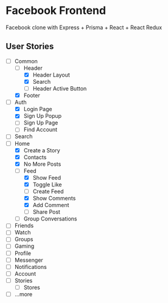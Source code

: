 # Facebook Frontend

Facebook clone with Express + Prisma + React + React Redux

## User Stories

- [ ] Common
  - [ ] Header
    - [x] Header Layout
    - [x] Search
    - [ ] Header Active Button
  - [x] Footer
- [ ] Auth
  - [x] Login Page
  - [x] Sign Up Popup
  - [ ] Sign Up Page
  - [ ] Find Account
- [ ] Search
- [ ] Home
  - [x] Create a Story
  - [x] Contacts
  - [x] No More Posts
  - [ ] Feed
    - [x] Show Feed
    - [x] Toggle Like
    - [ ] Create Feed
    - [x] Show Comments
    - [x] Add Comment
    - [ ] Share Post
  - [ ] Group Conversations
- [ ] Friends
- [ ] Watch
- [ ] Groups
- [ ] Gaming
- [ ] Profile
- [ ] Messenger
- [ ] Notifications
- [ ] Account
- [ ] Stories
  - [ ] Stores
- [ ] ...more
